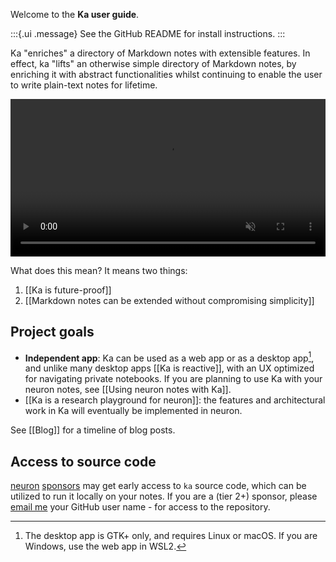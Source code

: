 Welcome to the **Ka user guide**.

:::{.ui .message}
See the GitHub README for install instructions.
:::

Ka "enriches" a directory of Markdown notes with extensible features. In effect, ka "lifts" an otherwise simple directory of Markdown notes, by enriching it with abstract functionalities whilst continuing to enable the user to write plain-text notes for lifetime.

<video width="100%" muted="" autoplay="true" loop="true">
  <source src="https://srid.keybase.pub/ka.mp4" type="video/mp4">
</video>

What does this mean? It means two things:

1. [[Ka is future-proof]]
1. [[Markdown notes can be extended without compromising simplicity]]

## Project goals

- **Independent app**: Ka can be used as a web app or as a desktop app[^gtk], and unlike many desktop apps [[Ka is reactive]], with an UX optimized for navigating private notebooks. If you are planning to use Ka with your neuron notes, see [[Using neuron notes with Ka]].
- [[Ka is a research playground for neuron]]: the features and architectural work in Ka will eventually be implemented in neuron. 

See [[Blog]] for a timeline of blog posts.

## Access to source code

[neuron] [sponsors] may get early access to `ka` source code, which can be utilized to run it locally on your notes. If you are a (tier 2+) sponsor, please [email me][email] your GitHub user name - for access to the repository.


[neuron]: https://neuron.zettel.page/
[email]: mailto:srid@srid.ca
[sponsors]: https://github.com/sponsors/srid

[^gtk]: The desktop app is GTK+ only, and requires Linux or macOS. If you are Windows, use the web app in WSL2.